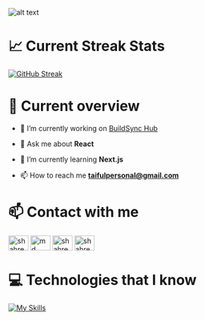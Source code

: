 ![alt text](https://i.ibb.co/ZJJ9BF3/22cove2r-01.jpg)

# 📈 Current Streak Stats

[![GitHub Streak](https://github-readme-streak-stats.herokuapp.com?user=Taiful2740&theme=neon&hide_border=true&border_radius=8)](https://git.io/streak-stats)

# 👀 Current overview

- 🔭 I’m currently working on [BuildSync Hub](https://extraordinary-croissant-55d465.netlify.app/)

- 💬 Ask me about **React**

- 🌱 I’m currently learning **Next.js**

- 📫 How to reach me **taifulpersonal@gmail.com**

# 📫 Contact with me

<p align="left">
<a href="https://twitter.com/MarlaYockey" target="blank"><img align="center" src="https://raw.githubusercontent.com/rahuldkjain/github-profile-readme-generator/master/src/images/icons/Social/twitter.svg" alt="shahreyart38896" height="30" width="40" /></a>
<a href="https://www.linkedin.com/in/mdtaifulislam/" target="blank"><img align="center" src="https://raw.githubusercontent.com/rahuldkjain/github-profile-readme-generator/master/src/images/icons/Social/linked-in-alt.svg" alt="md mubtashim shahreyar tonmoy" height="30" width="40" /></a>
<a href="https://www.facebook.com/taifulislam.shapon" target="blank"><img align="center" src="https://raw.githubusercontent.com/rahuldkjain/github-profile-readme-generator/master/src/images/icons/Social/facebook.svg" alt="shahreyar tonmoy" height="30" width="40" /></a>
<a href="https://www.instagram.com/taiful420/" target="blank"><img align="center" src="https://raw.githubusercontent.com/rahuldkjain/github-profile-readme-generator/master/src/images/icons/Social/instagram.svg" alt="shahreyar.tonmoy" height="30" width="40" /></a>
</p>

# 💻 Technologies that I know

[![My Skills](https://skillicons.dev/icons?i=js,html,css,react,git,github,mongodb,firebase,tailwind,express,nodejs)](https://skillicons.dev)
